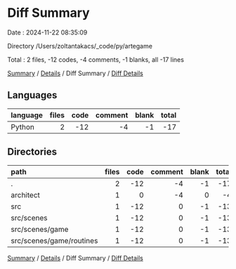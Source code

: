 # Diff Summary

Date : 2024-11-22 08:35:09

Directory /Users/zoltantakacs/_code/py/artegame

Total : 2 files,  -12 codes, -4 comments, -1 blanks, all -17 lines

[Summary](results.md) / [Details](details.md) / Diff Summary / [Diff Details](diff-details.md)

## Languages
| language | files | code | comment | blank | total |
| :--- | ---: | ---: | ---: | ---: | ---: |
| Python | 2 | -12 | -4 | -1 | -17 |

## Directories
| path | files | code | comment | blank | total |
| :--- | ---: | ---: | ---: | ---: | ---: |
| . | 2 | -12 | -4 | -1 | -17 |
| architect | 1 | 0 | -4 | 0 | -4 |
| src | 1 | -12 | 0 | -1 | -13 |
| src/scenes | 1 | -12 | 0 | -1 | -13 |
| src/scenes/game | 1 | -12 | 0 | -1 | -13 |
| src/scenes/game/routines | 1 | -12 | 0 | -1 | -13 |

[Summary](results.md) / [Details](details.md) / Diff Summary / [Diff Details](diff-details.md)